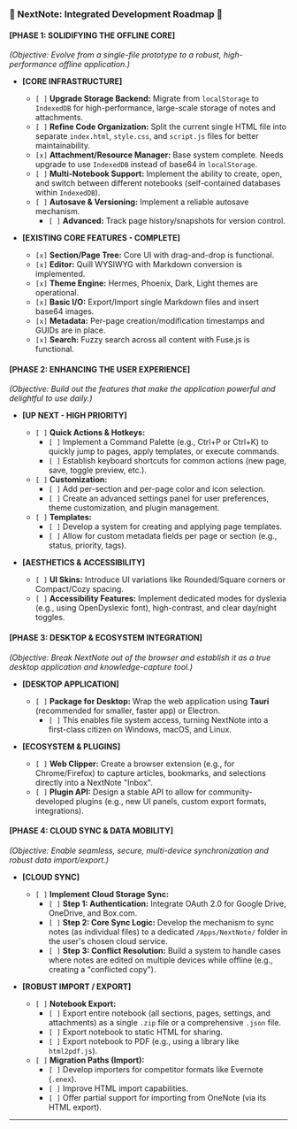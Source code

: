 ### **🚩 NextNote: Integrated Development Roadmap 🧭**

#### **[PHASE 1: SOLIDIFYING THE OFFLINE CORE]**
*(Objective: Evolve from a single-file prototype to a robust, high-performance offline application.)*

* **[CORE INFRASTRUCTURE]**
    * `[ ]` **Upgrade Storage Backend:** Migrate from `localStorage` to `IndexedDB` for high-performance, large-scale storage of notes and attachments.
    * `[ ]` **Refine Code Organization:** Split the current single HTML file into separate `index.html`, `style.css`, and `script.js` files for better maintainability.
    * `[x]` **Attachment/Resource Manager:** Base system complete. Needs upgrade to use `IndexedDB` instead of base64 in `localStorage`.
    * `[ ]` **Multi-Notebook Support:** Implement the ability to create, open, and switch between different notebooks (self-contained databases within `IndexedDB`).
    * `[ ]` **Autosave & Versioning:** Implement a reliable autosave mechanism.
        * `[ ]` **Advanced:** Track page history/snapshots for version control.

* **[EXISTING CORE FEATURES - COMPLETE]**
    * `[x]` **Section/Page Tree:** Core UI with drag-and-drop is functional.
    * `[x]` **Editor:** Quill WYSIWYG with Markdown conversion is implemented.
    * `[x]` **Theme Engine:** Hermes, Phoenix, Dark, Light themes are operational.
    * `[x]` **Basic I/O:** Export/Import single Markdown files and insert base64 images.
    * `[x]` **Metadata:** Per-page creation/modification timestamps and GUIDs are in place.
    * `[x]` **Search:** Fuzzy search across all content with Fuse.js is functional.

#### **[PHASE 2: ENHANCING THE USER EXPERIENCE]**
*(Objective: Build out the features that make the application powerful and delightful to use daily.)*

* **[UP NEXT - HIGH PRIORITY]**
    * `[ ]` **Quick Actions & Hotkeys:**
        * `[ ]` Implement a Command Palette (e.g., Ctrl+P or Ctrl+K) to quickly jump to pages, apply templates, or execute commands.
        * `[ ]` Establish keyboard shortcuts for common actions (new page, save, toggle preview, etc.).
    * `[ ]` **Customization:**
        * `[ ]` Add per-section and per-page color and icon selection.
        * `[ ]` Create an advanced settings panel for user preferences, theme customization, and plugin management.
    * `[ ]` **Templates:**
        * `[ ]` Develop a system for creating and applying page templates.
        * `[ ]` Allow for custom metadata fields per page or section (e.g., status, priority, tags).

* **[AESTHETICS & ACCESSIBILITY]**
    * `[ ]` **UI Skins:** Introduce UI variations like Rounded/Square corners or Compact/Cozy spacing.
    * `[ ]` **Accessibility Features:** Implement dedicated modes for dyslexia (e.g., using OpenDyslexic font), high-contrast, and clear day/night toggles.

#### **[PHASE 3: DESKTOP & ECOSYSTEM INTEGRATION]**
*(Objective: Break NextNote out of the browser and establish it as a true desktop application and knowledge-capture tool.)*

* **[DESKTOP APPLICATION]**
    * `[ ]` **Package for Desktop:** Wrap the web application using **Tauri** (recommended for smaller, faster app) or Electron.
        * `[ ]` This enables file system access, turning NextNote into a first-class citizen on Windows, macOS, and Linux.

* **[ECOSYSTEM & PLUGINS]**
    * `[ ]` **Web Clipper:** Create a browser extension (e.g., for Chrome/Firefox) to capture articles, bookmarks, and selections directly into a NextNote "Inbox".
    * `[ ]` **Plugin API:** Design a stable API to allow for community-developed plugins (e.g., new UI panels, custom export formats, integrations).

#### **[PHASE 4: CLOUD SYNC & DATA MOBILITY]**
*(Objective: Enable seamless, secure, multi-device synchronization and robust data import/export.)*

* **[CLOUD SYNC]**
    * `[ ]` **Implement Cloud Storage Sync:**
        * `[ ]` **Step 1: Authentication:** Integrate OAuth 2.0 for Google Drive, OneDrive, and Box.com.
        * `[ ]` **Step 2: Core Sync Logic:** Develop the mechanism to sync notes (as individual files) to a dedicated `/Apps/NextNote/` folder in the user's chosen cloud service.
        * `[ ]` **Step 3: Conflict Resolution:** Build a system to handle cases where notes are edited on multiple devices while offline (e.g., creating a "conflicted copy").

* **[ROBUST IMPORT / EXPORT]**
    * `[ ]` **Notebook Export:**
        * `[ ]` Export entire notebook (all sections, pages, settings, and attachments) as a single `.zip` file or a comprehensive `.json` file.
        * `[ ]` Export notebook to static HTML for sharing.
        * `[ ]` Export notebook to PDF (e.g., using a library like `html2pdf.js`).
    * `[ ]` **Migration Paths (Import):**
        * `[ ]` Develop importers for competitor formats like Evernote (`.enex`).
        * `[ ]` Improve HTML import capabilities.
        * `[ ]` Offer partial support for importing from OneNote (via its HTML export).

---
